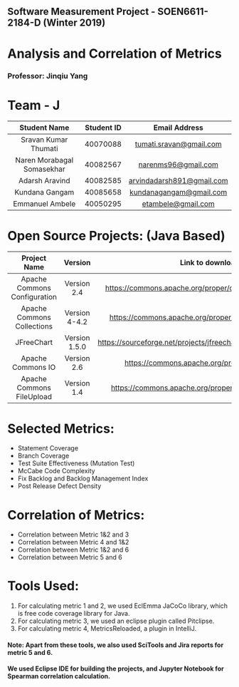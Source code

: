 ## Software Measurement Project - SOEN6611-2184-D (Winter 2019)
# Analysis and Correlation of Metrics
### Professor: Jinqiu Yang

# Team - J
|Student Name              |Student ID   |Email Address            |
|:------------------------:|:-----------:|:-----------------------:|
|Sravan Kumar Thumati      |40070088     |tumati.sravan@gmail.com  |
|Naren Morabagal Somasekhar|40082567     |narenms96@gmail.com      |  
|Adarsh Aravind            |40082585     |arvindadarsh891@gmail.com|
|Kundana Gangam            |40085658     |kundanagangam@gmail.com  |
|Emmanuel Ambele           |40050295     |etambele@gmail.com       |

# Open Source Projects: (Java Based)
|Project Name                      |Version      |Link to download                                                  |
|:--------------------------------:|:-----------:|:----------------------------------------------------------------:|
|Apache Commons Configuration      |Version 2.4  |https://commons.apache.org/proper/commons-configuration/          |
|Apache Commons Collections        |Version 4-4.2|https://commons.apache.org/proper/commons-collections/            |  
|JFreeChart                        |Version 1.5.0|https://sourceforge.net/projects/jfreechart/files/1.%20JFreeChart/|
|Apache Commons IO                 |Version 2.6  |https://commons.apache.org/proper/commons-io/                     |
|Apache Commons FileUpload         |Version 1.4  |https://commons.apache.org/proper/commons-fileupload/             |

# Selected Metrics:
- Statement Coverage
- Branch Coverage
- Test Suite Effectiveness (Mutation Test)
- McCabe Code Complexity
- Fix Backlog and Backlog Management Index
- Post Release Defect Density

# Correlation of Metrics:
+ Correlation between Metric 1&2 and 3
+ Correlation between Metric 4 and 1&2
+ Correlation between Metric 1&2 and 6
+ Correlation between Metric 5 and 6

# Tools Used:
1. For calculating metric 1 and 2, we used EclEmma JaCoCo library, which is free code coverage library for Java.
2. For calculating metric 3, we used an eclipse plugin called Pitclipse.
3. For calculating metric 4, MetricsReloaded, a plugin in IntelliJ.

#### Note: Apart from these tools, we also used SciTools and Jira reports for metric 5 and 6.
#### We used Eclipse IDE for building the projects, and Jupyter Notebook for Spearman correlation calculation.
